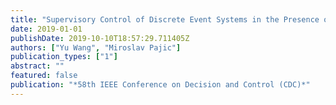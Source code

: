 ```yaml
---
title: "Supervisory Control of Discrete Event Systems in the Presence of Sensor and Actuator Attacks"
date: 2019-01-01
publishDate: 2019-10-10T18:57:29.711405Z
authors: ["Yu Wang", "Miroslav Pajic"]
publication_types: ["1"]
abstract: ""
featured: false
publication: "*58th IEEE Conference on Decision and Control (CDC)*"
---
```



